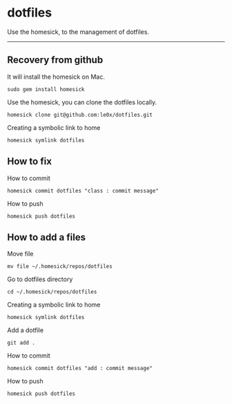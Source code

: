 # dotfiles #
Use the homesick, to the management of dotfiles.
- - -
## Recovery from github ##
It will install the homesick on Mac.

    sudo gem install homesick
    
Use the homesick, you can clone the dotfiles locally.

    homesick clone git@github.com:le0x/dotfiles.git

Creating a symbolic link to home

    homesick symlink dotfiles

## How to fix ##

How to commit

    homesick commit dotfiles "class : commit message"
    
How to push

    homesick push dotfiles
    
## How to add a files ##

Move file

    mv file ~/.homesick/repos/dotfiles
 
Go to dotfiles directory

    cd ~/.homesick/repos/dotfiles

Creating a symbolic link to home

    homesick symlink dotfiles
 
Add a dotfile

    git add .
    
How to commit

    homesick commit dotfiles "add : commit message"

How to push

    homesick push dotfiles